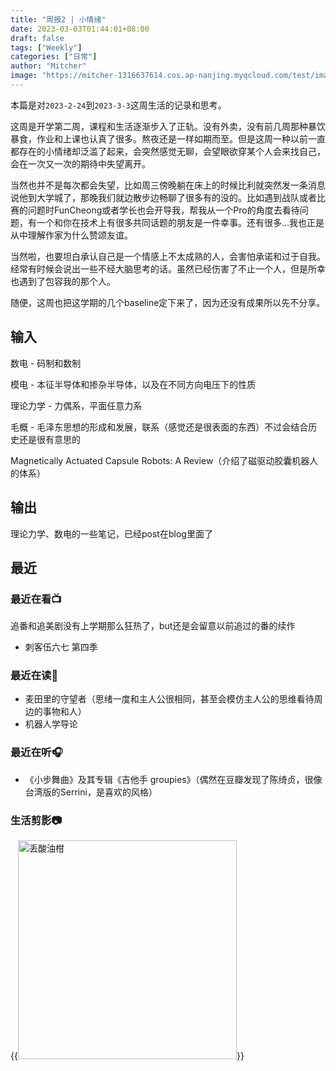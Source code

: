 ```yaml
---
title: "周报2 | 小情绪"
date: 2023-03-03T01:44:01+08:00
draft: false
tags: ["Weekly"]
categories: ["日常"]
author: "Mitcher"
image: "https://mitcher-1316637614.cos.ap-nanjing.myqcloud.com/test/image-20230311233627867.png"
---
```


本篇是对`2023-2-24`到`2023-3-3`这周生活的记录和思考。

这周是开学第二周，课程和生活逐渐步入了正轨。没有外卖，没有前几周那种暴饮暴食，作业和上课也认真了很多。熬夜还是一样如期而至。但是这周一种以前一直都存在的小情绪却泛滥了起来，会突然感觉无聊，会望眼欲穿某个人会来找自己，会在一次又一次的期待中失望离开。

当然也并不是每次都会失望，比如周三傍晚躺在床上的时候比利就突然发一条消息说他到大学城了，那晚我们就边散步边畅聊了很多有的没的。比如遇到战队或者比赛的问题时FunCheong或者学长也会开导我，帮我从一个Pro的角度去看待问题，有一个和你在技术上有很多共同话题的朋友是一件幸事。还有很多…我也正是从中理解作家为什么赞颂友谊。

当然啦，也要坦白承认自己是一个情感上不太成熟的人，会害怕承诺和过于自我。经常有时候会说出一些不经大脑思考的话。虽然已经伤害了不止一个人，但是所幸也遇到了包容我的那个人。

随便，这周也把这学期的几个baseline定下来了，因为还没有成果所以先不分享。

## 输入

数电 - 码制和数制

模电 - 本征半导体和掺杂半导体，以及在不同方向电压下的性质

理论力学 - 力偶系，平面任意力系

毛概 - 毛泽东思想的形成和发展，联系（感觉还是很表面的东西）不过会结合历史还是很有意思的

Magnetically Actuated Capsule Robots: A Review（介绍了磁驱动胶囊机器人的体系）

## 输出

理论力学、数电的一些笔记，已经post在blog里面了

## 最近

### 最近在看📺

追番和追美剧没有上学期那么狂热了，but还是会留意以前追过的番的续作

- 刺客伍六七 第四季

### 最近在读📕

- 麦田里的守望者（思绪一度和主人公很相同，甚至会模仿主人公的思维看待周边的事物和人）
- 机器人学导论

### 最近在听🎧

- 《小步舞曲》及其专辑《吉他手 groupies》（偶然在豆瓣发现了陈绮贞，很像台湾版的Serrini，是喜欢的风格）

### 生活剪影📷

{{<img src="https://mitcher-1316637614.cos.ap-nanjing.myqcloud.com/test/0386c233b79fad3824bbc3cdf2070c9.jpg" alt="丢酸油柑" align="aligncenter" width="350" caption="> 和比利那晚喝的丢酸油柑，油柑曾是小时候很喜欢的水果">}}

